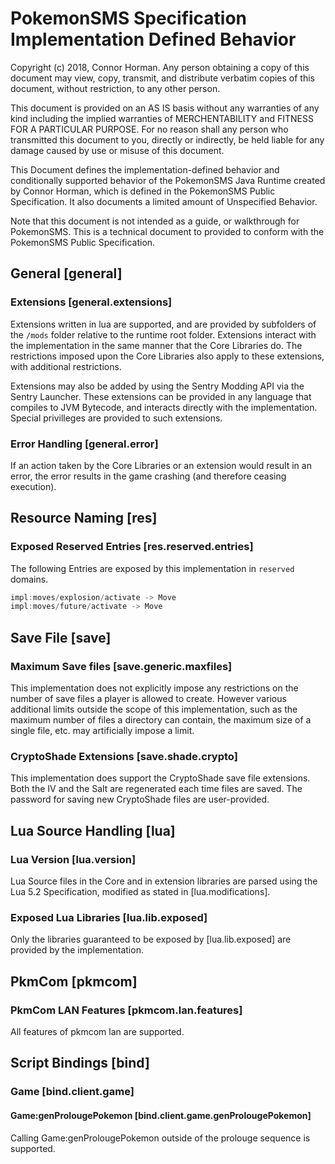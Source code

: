 # PokemonSMS Specification Implementation Defined Behavior #

Copyright (c) 2018, Connor Horman. 
Any person obtaining a copy of this document may view, copy, transmit, and distribute verbatim copies of this document, without restriction, to any other person. 

This document is provided on an AS IS basis without any warranties of any kind including the implied warranties of MERCHENTABILITY and FITNESS FOR A PARTICULAR PURPOSE. For no reason shall any person who transmitted this document to you, directly or indirectly, be held liable for any damage caused by use or misuse of this document. 

This Document defines the implementation-defined behavior and conditionally supported behavior of the PokemonSMS Java Runtime created by Connor Horman, which is defined in the PokemonSMS Public Specification. 
It also documents a limited amount of Unspecified Behavior. 

Note that this document is not intended as a guide, or walkthrough for PokemonSMS. This is a technical document to provided to conform with the PokemonSMS Public Specification. 

## General [general] ##

### Extensions [general.extensions] ###

Extensions written in lua are supported, and are provided by subfolders of the `/mods` folder relative to the runtime root folder. 
Extensions interact with the implementation in the same manner that the Core Libraries do. 
The restrictions imposed upon the Core Libraries also apply to these extensions, with additional restrictions. 

Extensions may also be added by using the Sentry Modding API via the Sentry Launcher. These extensions can be provided in any language that compiles to JVM Bytecode, and interacts directly with the implementation. Special privilleges are provided to such extensions. 

### Error Handling [general.error] ###

If an action taken by the Core Libraries or an extension would result in an error, the error results in the game crashing (and therefore ceasing execution). 

## Resource Naming [res] ##

### Exposed Reserved Entries [res.reserved.entries] ###

The following Entries are exposed by this implementation in `reserved` domains. 

```cpp
impl:moves/explosion/activate -> Move
impl:moves/future/activate -> Move
```

## Save File [save] ##

### Maximum Save files [save.generic.maxfiles] ###

This implementation does not explicitly impose any restrictions on the number of save files a player is allowed to create. 
However various additional limits outside the scope of this implementation, such as the maximum number of files a directory can contain, the maximum size of a single file, etc. may artificially impose a limit. 

### CryptoShade Extensions [save.shade.crypto] ###

This implementation does support the CryptoShade save file extensions. Both the IV and the Salt are regenerated each time files are saved. 
The password for saving new CryptoShade files are user-provided. 

## Lua Source Handling [lua] ##

### Lua Version [lua.version] ###

Lua Source files in the Core and in extension libraries are parsed using the Lua 5.2 Specification, modified as stated in [lua.modifications]. 

### Exposed Lua Libraries [lua.lib.exposed] ###

Only the libraries guaranteed to be exposed by [lua.lib.exposed] are provided by the implementation. 

## PkmCom [pkmcom] ##

### PkmCom LAN Features [pkmcom.lan.features] ###

All features of pkmcom lan are supported. 


## Script Bindings [bind] ##

### Game [bind.client.game] ###

#### Game:genProlougePokemon [bind.client.game.genProlougePokemon] ####

Calling Game:genProlougePokemon outside of the prolouge sequence is supported. 



